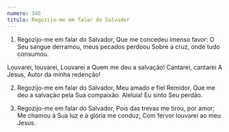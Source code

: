 ```yaml
---
numero: 345
titulo: Regozijo-me em falar do Salvador
---
```

1. Regozijo-me em falar do Salvador,
Que me concedeu imenso favor:
O Seu sangue derramou, meus pecados perdoou
Sobre a cruz, onde tudo consumou.

Louvarei, louvarei,
Louvarei a Quem me deu a salvação!
Cantarei, cantarei
A Jesus, Autor da minha redenção!

2. Regozijo-me em falar do Salvador,
Meu amado e fiel Remidor,
Que me deu a salvação pela Sua compaixão.
Aleluia! Eu sinto Seu perdão.

3. Regozijo-me em falar do Salvador,
Pois das trevas me tirou, por amor;
Me chamou à Sua luz e à glória me conduz;
Com fervor louvarei ao meu Jesus.
